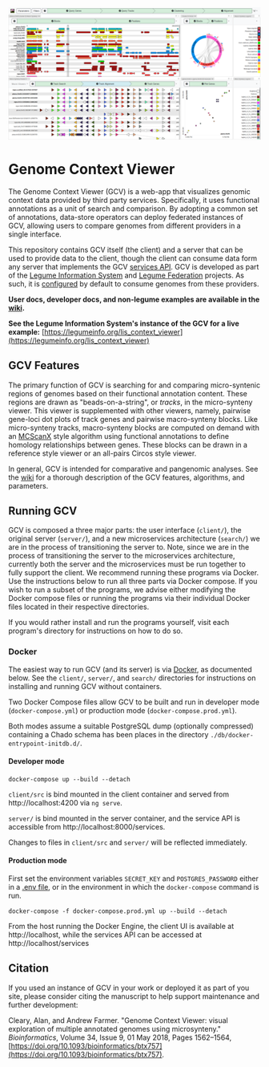 ![Genome Context Viewer screenshot](/doc/img/screenshot.png)

# Genome Context Viewer
The Genome Context Viewer (GCV) is a web-app that visualizes genomic context data provided by third party services.
Specifically, it uses functional annotations as a unit of search and comparison.
By adopting a common set of annotations, data-store operators can deploy federated instances of GCV, allowing users to compare genomes from different providers in a single interface.

This repository contains GCV itself (the client) and a server that can be used to provide data to the client, though the client can consume data form any server that implements the GCV [services API](https://github.com/legumeinfo/lis_context_viewer/wiki/Services-API-v2).
GCV is developed as part of the [Legume Information System](https://legumeinfo.org/) and [Legume Federation](https://www.legumefederation.org/) projects.
As such, it is [configured](https://github.com/legumeinfo/lis_context_viewer/wiki/Client-Configuration) by default to consume genomes from these providers.

**User docs, developer docs, and non-legume examples are available in the [wiki](https://github.com/legumeinfo/lis_context_viewer/wiki).**

**See the Legume Information System's instance of the GCV for a live example:** [https://legumeinfo.org/lis_context_viewer](https://legumeinfo.org/lis_context_viewer)


## GCV Features

The primary function of GCV is searching for and comparing micro-syntenic regions of genomes based on their functional annotation content.
These regions are drawn as "beads-on-a-string", or _tracks_, in the micro-synteny viewer.
This viewer is supplemented with other viewers, namely, pairwise gene-loci dot plots of track genes and pairwise macro-synteny blocks.
Like micro-synteny tracks, macro-synteny blocks are computed on demand with an [MCScanX](https://doi.org/10.1093/nar/gkr1293) style algorithm using functional annotations to define homology relationships between genes.
These blocks can be drawn in a reference style viewer or an all-pairs Circos style viewer.

In general, GCV is intended for comparative and pangenomic analyses.
See the [wiki](https://github.com/legumeinfo/lis_context_viewer/wiki/User-Help) for a thorough description of the GCV features, algorithms, and parameters.


## Running GCV

GCV is composed a three major parts: the user interface (`client/`), the original server (`server/`), and a new microservices architecture (`search/`) we are in the process of transitioning the server to.
Note, since we are in the process of transitioning the server to the microservices architecture, currently both the server and the microservices must be run together to fully support the client.
We recommend running these programs via Docker.
Use the instructions below to run all three parts via Docker compose.
If you wish to run a subset of the programs, we advise either modifying the Docker compose files or running the programs via their individual Docker files located in their respective directories.

If you would rather install and run the programs yourself, visit each program's directory for instructions on how to do so.

### Docker

The easiest way to run GCV (and its server) is via [Docker](https://www.docker.com/), as documented below.
See the `client/`, `server/`, and `search/` directories for instructions on installing and running GCV without containers.

Two Docker Compose files allow GCV to be built and run in developer mode (`docker-compose.yml`) or production mode (`docker-compose.prod.yml`).

Both modes assume a suitable PostgreSQL dump (optionally compressed) containing a Chado schema has been places in the directory `./db/docker-entrypoint-initdb.d/`.

#### Developer mode

    docker-compose up --build --detach

`client/src` is bind mounted in the client container and served from http://localhost:4200 via `ng serve`.

`server/` is bind mounted in the server container, and the service API is accessible from http://localhost:8000/services.

Changes to files in `client/src` and `server/` will be reflected immediately.

#### Production mode

First set the environment variables `SECRET_KEY` and `POSTGRES_PASSWORD` either in a [.env file](https://docs.docker.com/compose/environment-variables/#the-env-file), or in the environment in which the `docker-compose` command is run.

    docker-compose -f docker-compose.prod.yml up --build --detach

From the host running the Docker Engine, the client UI is available at http://localhost, while the services API can be accessed at http://localhost/services

## Citation
If you used an instance of GCV in your work or deployed it as part of you site, please consider citing the manuscript to help support maintenance and further development:

Cleary, Alan, and Andrew Farmer. "Genome Context Viewer: visual exploration of multiple annotated genomes using microsynteny." _Bioinformatics_, Volume 34, Issue 9, 01 May 2018, Pages 1562&ndash;1564, [https://doi.org/10.1093/bioinformatics/btx757](https://doi.org/10.1093/bioinformatics/btx757).
